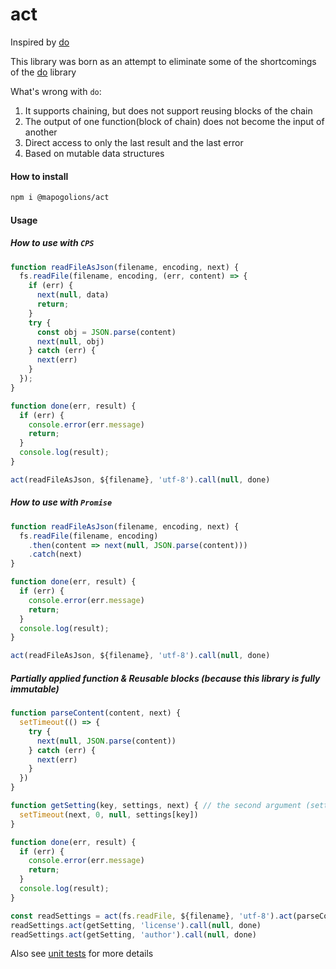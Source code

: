 # act

Inspired by [do](https://github.com/metarhia/do)

This library was born as an attempt to eliminate some of the shortcomings of the [do](https://github.com/metarhia/do) library

What's wrong with `do`:
1) It supports chaining, but does not support reusing blocks of the chain
2) The output of one function(block of chain) does not become the input of another
3) Direct access to only the last result and the last error
4) Based on mutable data structures


#### How to install

```sh
npm i @mapogolions/act
```

#### Usage

##### How to use with `CPS`

```js
function readFileAsJson(filename, encoding, next) {
  fs.readFile(filename, encoding, (err, content) => {
    if (err) {
      next(null, data)
      return;
    }
    try {
      const obj = JSON.parse(content)
      next(null, obj)
    } catch (err) {
      next(err)
    }
  });
}

function done(err, result) {
  if (err) {
    console.error(err.message)
    return;
  }
  console.log(result);
}

act(readFileAsJson, ${filename}, 'utf-8').call(null, done)
```

##### How to use with `Promise`

```js
function readFileAsJson(filename, encoding, next) {
  fs.readFile(filename, encoding)
    .then(content => next(null, JSON.parse(content)))
    .catch(next)
}

function done(err, result) {
  if (err) {
    console.error(err.message)
    return;
  }
  console.log(result);
}

act(readFileAsJson, ${filename}, 'utf-8').call(null, done)
```

##### Partially applied function & Reusable blocks (because this library is fully immutable)

```js
function parseContent(content, next) {
  setTimeout(() => {
    try {
      next(null, JSON.parse(content))
    } catch (err) {
      next(err)
    }
  })
}

function getSetting(key, settings, next) { // the second argument (settings) will be provided by the `parseContent`
  setTimeout(next, 0, null, settings[key])
}

function done(err, result) {
  if (err) {
    console.error(err.message)
    return;
  }
  console.log(result);
}

const readSettings = act(fs.readFile, ${filename}, 'utf-8').act(parseContent) // define a reusable block
readSettings.act(getSetting, 'license').call(null, done)
readSettings.act(getSetting, 'author').call(null, done)
```

Also see [unit tests](./test/test.js) for more details
